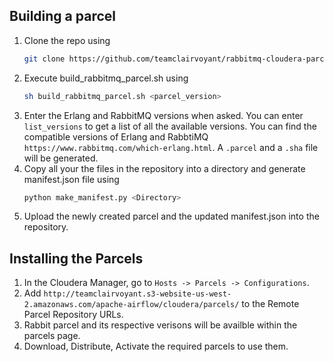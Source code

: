 ## Building a parcel

1. Clone the repo using
    ```bash
    git clone https://github.com/teamclairvoyant/rabbitmq-cloudera-parcel.git
    ```
2. Execute build_rabbitmq_parcel.sh using
    ```bash
    sh build_rabbitmq_parcel.sh <parcel_version>
    ```
3. Enter the Erlang and RabbitMQ versions when asked. You can enter `list_versions` to get a list of all the available versions. You can find the compatible versions of Erlang and RabbtiMQ `https://www.rabbitmq.com/which-erlang.html`. A `.parcel` and a `.sha` file will be generated. 
4. Copy all your the files in the repository into a directory and generate manifest.json file using
    ```bash
    python make_manifest.py <Directory>
    ```
5. Upload the newly created parcel and the updated manifest.json into the repository.


## Installing the Parcels
1. In the Cloudera Manager, go to `Hosts -> Parcels -> Configurations`.
2. Add `http://teamclairvoyant.s3-website-us-west-2.amazonaws.com/apache-airflow/cloudera/parcels/` to the Remote Parcel Repository URLs.
3. Rabbit parcel and its respective verisons will be availble within the parcels page. 
4. Download, Distribute, Activate the required parcels to use them. 
